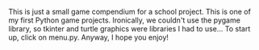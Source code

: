 This is just a small game compendium for a school project.
This is one of my first Python game projects.
Ironically, we couldn't use the pygame library, so tkinter and turtle graphics were libraries I had to use...
To start up, click on menu.py.
Anyway, I hope you enjoy!
